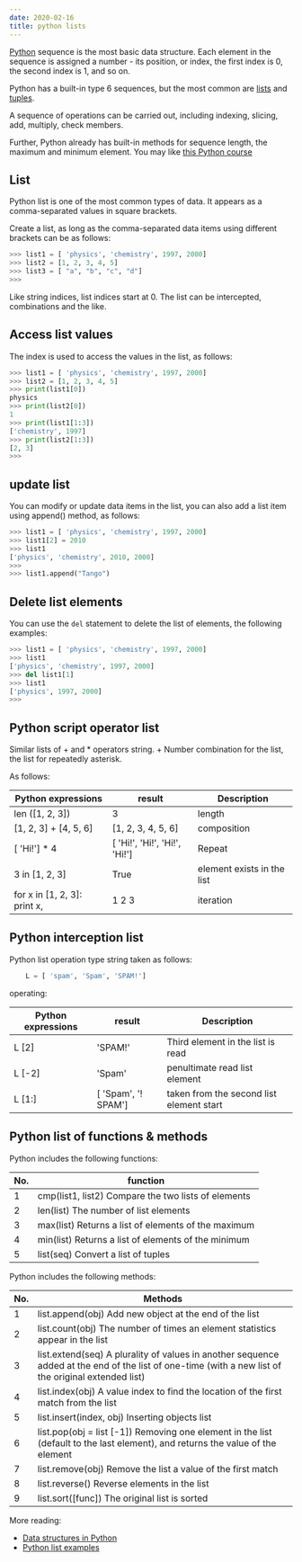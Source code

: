 ```yaml
---
date: 2020-02-16
title: python lists
---
```

[Python](https://python.org) sequence is the most basic data structure. Each element in the sequence is assigned a number - its position, or index, the first index is 0, the second index is 1, and so on.

Python has a built-in type 6 sequences, but the most common are [lists](https://pythonbasics.org/list/) and [tuples](https://pythonprogramminglanguage.com/tuples/).

A sequence of operations can be carried out, including indexing, slicing, add, multiply, check members.

Further, Python already has built-in methods for sequence length, the maximum and minimum element. You may like [this Python course](https://gumroad.com/l/dcsp)

## List

Python list is one of the most common types of data. It appears as a comma-separated values ​​in square brackets.

Create a list, as long as the comma-separated data items using different brackets can be as follows:

```python
>>> list1 = [ 'physics', 'chemistry', 1997, 2000]
>>> list2 = [1, 2, 3, 4, 5]
>>> list3 = [ "a", "b", "c", "d"]
>>> 
```

Like string indices, list indices start at 0. The list can be intercepted, combinations and the like.

## Access list values

The index is used to access the values ​​in the list, as follows:

```python
>>> list1 = [ 'physics', 'chemistry', 1997, 2000]
>>> list2 = [1, 2, 3, 4, 5]
>>> print(list1[0])
physics
>>> print(list2[0])
1
>>> print(list1[1:3])
['chemistry', 1997]
>>> print(list2[1:3])
[2, 3]
>>> 
```

## update list

You can modify or update data items in the list, you can also add a list item using append() method, as follows:

```python
>>> list1 = [ 'physics', 'chemistry', 1997, 2000]
>>> list1[2] = 2010
>>> list1
['physics', 'chemistry', 2010, 2000]
>>> 
>>> list1.append("Tango")
```

## Delete list elements

You can use the `del` statement to delete the list of elements, the following examples:

```python
>>> list1 = [ 'physics', 'chemistry', 1997, 2000]
>>> list1
['physics', 'chemistry', 1997, 2000]
>>> del list1[1]
>>> list1
['physics', 1997, 2000]
>>> 
```

## Python script operator list

Similar lists of + and * operators string. + Number combination for the list, the list for repeatedly asterisk.

As follows:

Python expressions | result | Description
--- | --- | ---
len ([1, 2, 3]) | 3 | length
[1, 2, 3] + [4, 5, 6] | [1, 2, 3, 4, 5, 6] | composition
[ 'Hi!'] * 4 | [ 'Hi!', 'Hi!', 'Hi!', 'Hi!'] | Repeat
3 in [1, 2, 3] | True | element exists in the list
for x in [1, 2, 3]: print x, | 1 2 3 | iteration

## Python interception list

Python list operation type string taken as follows:

```python
    L = [ 'spam', 'Spam', 'SPAM!']
```

operating:

Python expressions | result | Description
--- | --- | ---
L [2] | 'SPAM!' | Third element in the list is read
L [-2] | 'Spam' | penultimate read list element
L [1:] | [ 'Spam', '! SPAM'] | taken from the second list element start

## Python list of functions & methods

Python includes the following functions:

No. | function
--- | ---
1 | cmp(list1, list2) Compare the two lists of elements
2 | len(list) The number of list elements
3 | max(list) Returns a list of elements of the maximum
4 | min(list) Returns a list of elements of the minimum
5 | list(seq) Convert a list of tuples

Python includes the following methods:

No. | Methods
--- | ---
1 | list.append(obj) Add new object at the end of the list
2 | list.count(obj) The number of times an element statistics appear in the list
3 | list.extend(seq) A plurality of values ​​in another sequence added at the end of the list of one-time (with a new list of the original extended list)
4 | list.index(obj) A value index to find the location of the first match from the list
5 | list.insert(index, obj) Inserting objects list
6 | list.pop(obj = list [-1]) Removing one element in the list (default to the last element), and returns the value of the element
7 | list.remove(obj) Remove the list a value of the first match
8 | list.reverse()  Reverse elements in the list
9 | list.sort([func]) The original list is sorted

More reading:
* [Data structures in Python](https://docs.python.org/3/tutorial/datastructures.html)
* [Python list examples](https://pythonbasics.org/list/)

